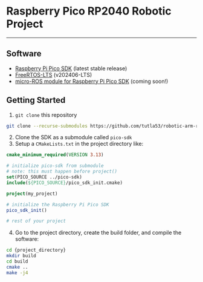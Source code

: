 # Raspberry Pico RP2040 Robotic Project
***
## Software

<ul>
  <li> <a href="https://github.com/raspberrypi/pico-sdk">Raspberry Pi Pico SDK</a> (latest stable release)</li>
  <li> <a href="https://github.com/FreeRTOS/FreeRTOS-LTS/tree/202406-LTS">FreeRTOS-LTS</a> (v202406-LTS) </li>
  <li> <a href="https://github.com/micro-ROS/micro_ros_raspberrypi_pico_sdk.git">micro-ROS module for Raspberry Pi Pico SDK</a> (coming soon!)</li>
</ul> 

## Getting Started
1. `git clone` this repository
```bash
git clone --recurse-submodules https://github.com/tutla53/robotic-arm-rp2040.git
```
2. Clone the SDK as a submodule called `pico-sdk`
3. Setup a `CMakeLists.txt` in the project directory like:

```cmake
cmake_minimum_required(VERSION 3.13)

# initialize pico-sdk from submodule
# note: this must happen before project()
set(PICO_SOURCE ../pico-sdk)
include(${PICO_SOURCE}/pico_sdk_init.cmake)

project(my_project)

# initialize the Raspberry Pi Pico SDK
pico_sdk_init()

# rest of your project
```
4. Go to the project directory, create the build folder, and compile the software:
```bash
cd {project_directory}
mkdir build
cd build
cmake ..
make -j4
```

